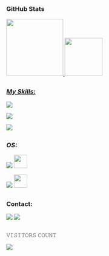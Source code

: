 ##

### GitHub Stats

<div>
  <a href="https://github.com/JackSmoak/JackSmoak">
  <img height="150em" src="https://github-readme-stats.vercel.app/api?username=JackSmoak&show_icons=true&theme=chartreuse-dark&include_all_commits=true&count_private=true"/>
  <img height="100em" src="https://github-readme-stats.vercel.app/api/top-langs/?username=JackSmoak&layout=compact&langs_count=7&theme=chartreuse-dark"/>
</div>

##

<div>

###  *My Skills:*


<a href="#"><img src="https://img.shields.io/badge/Python-Basic-100000?style=for-the-badge&logo=Python&logoColor=6abe82&labelColor=212121&color=6abe82"/></a>

<a href="#"><img src="https://img.shields.io/badge/SHELL Script-Advanced-100000?style=for-the-badge&logo=GNU bash&logoColor=6abe82&labelColor=212121&color=6abe82"/></a>

<a href="#"><img src="https://img.shields.io/badge/HTML-Basic of the Basic-100000?style=for-the-badge&logo=HTML5&logoColor=6abe82&labelColor=212121&color=6abe82"/></a>

</div>

##

<div>

### *OS:*
  
<a href="#"><img src="https://img.shields.io/badge/Kali Linux- 2022.4-100000?style=for-the-badge&logo=Linux&logoColor=6abe82&labelColor=212121&color=6abe82"/></a>
<a href="#"><img width="35px" src="https://img.icons8.com/plasticine/452/kali-linux.png"></a>

<a href="#"><img src="https://img.shields.io/badge/Ubuntu- 22.04-100000?style=for-the-badge&logo=Linux&logoColor=6abe82&labelColor=212121&color=6abe82"/></a>
<a href="#"><img width="35px" src="https://img.icons8.com/color/362/debian.png"></a>

</div>

##

<div> 

### Contact:

  <a href="https://t.me/JackSmoak" target="_blank"><img src="https://img.shields.io/badge/Telegram-2CA5E0?style=for-the-badge&logo=telegram&logoColor=white" target="_blank"></a>
  <a href="http://wa.me/55" target="_blank"><img src="https://img.shields.io/badge/WhatsApp-25D366?style=for-the-badge&logo=whatsapp&logoColor=white" target="_blank"></a>  
</div>

##

<p align="center"> 

 𝚅𝙸𝚂𝙸𝚃𝙾𝚁𝚂 𝙲𝙾𝚄𝙽𝚃

 <img src="https://profile-counter.glitch.me/JackSmoak/count.svg" />
